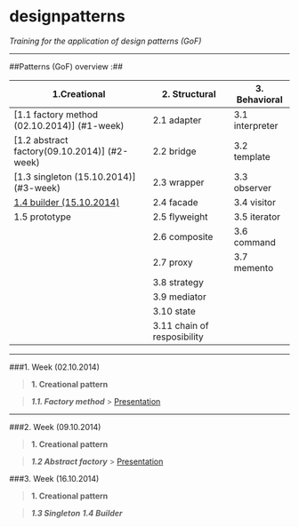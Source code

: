 designpatterns
==============

*Training for the application of design patterns (GoF)*

---

##Patterns (GoF) overview :##


1.Creational | 2. Structural | 3. Behavioral
-----------|-------------------|------------------------
[1.1 factory method (02.10.2014)] (#1-week) | 2.1 adapter |3.1 interpreter
[1.2 abstract factory(09.10.2014)] (#2-week) |2.2 bridge|3.2 template
[1.3 singleton (15.10.2014)] (#3-week)  |2.3 wrapper|3.3 observer
[1.4 builder (15.10.2014)](#3-week)|2.4 facade|3.4 visitor
1.5 prototype|2.5 flyweight|3.5 iterator
||2.6 composite|3.6 command
||2.7 proxy|3.7 memento
||3.8 strategy
||3.9 mediator
||3.10 state
||3.11 chain of resposibility
---

###1. Week 
(02.10.2014)


>**1. Creational pattern**

>***1.1. Factory method*** > [Presentation ](http://goo.gl/XX4sMJ)
 
---

###2. Week 
(09.10.2014)


>**1. Creational pattern**

>***1.2 Abstract factory*** > [Presentation ](http://goo.gl/DPcCaG)

###3. Week 
(16.10.2014)


>**1. Creational pattern**

>***1.3 Singleton***
>***1.4 Builder***












